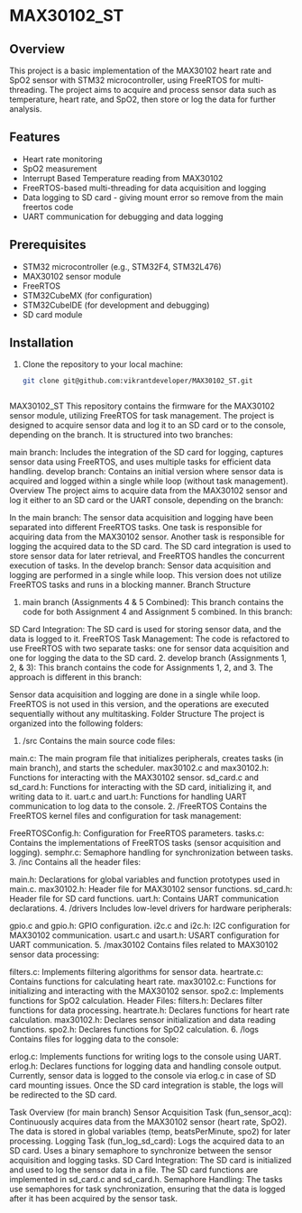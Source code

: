 # MAX30102_ST

## Overview
This project is a basic implementation of the MAX30102 heart rate and SpO2 sensor with STM32 microcontroller, using FreeRTOS for multi-threading. The project aims to acquire and process sensor data such as temperature, heart rate, and SpO2, then store or log the data for further analysis.

## Features
- Heart rate monitoring
- SpO2 measurement
- Interrupt Based Temperature reading from MAX30102
- FreeRTOS-based multi-threading for data acquisition and logging
- Data logging to SD card - giving mount error so remove from the main freertos code
- UART communication for debugging and data logging

## Prerequisites
- STM32 microcontroller (e.g., STM32F4, STM32L476)
- MAX30102 sensor module
- FreeRTOS
- STM32CubeMX (for configuration)
- STM32CubeIDE (for development and debugging)
- SD card module

## Installation
1. Clone the repository to your local machine:
   ```bash
   git clone git@github.com:vikrantdeveloper/MAX30102_ST.git



MAX30102_ST
This repository contains the firmware for the MAX30102 sensor module, utilizing FreeRTOS for task management. The project is designed to acquire sensor data and log it to an SD card or to the console, depending on the branch. It is structured into two branches:

main branch: Includes the integration of the SD card for logging, captures sensor data using FreeRTOS, and uses multiple tasks for efficient data handling.
develop branch: Contains an initial version where sensor data is acquired and logged within a single while loop (without task management).
Overview
The project aims to acquire data from the MAX30102 sensor and log it either to an SD card or the UART console, depending on the branch:

In the main branch:
The sensor data acquisition and logging have been separated into different FreeRTOS tasks.
One task is responsible for acquiring data from the MAX30102 sensor.
Another task is responsible for logging the acquired data to the SD card.
The SD card integration is used to store sensor data for later retrieval, and FreeRTOS handles the concurrent execution of tasks.
In the develop branch:
Sensor data acquisition and logging are performed in a single while loop.
This version does not utilize FreeRTOS tasks and runs in a blocking manner.
Branch Structure
1. main branch (Assignments 4 & 5 Combined):
This branch contains the code for both Assignment 4 and Assignment 5 combined. In this branch:

SD Card Integration: The SD card is used for storing sensor data, and the data is logged to it.
FreeRTOS Task Management: The code is refactored to use FreeRTOS with two separate tasks: one for sensor data acquisition and one for logging the data to the SD card.
2. develop branch (Assignments 1, 2, & 3):
This branch contains the code for Assignments 1, 2, and 3. The approach is different in this branch:

Sensor data acquisition and logging are done in a single while loop.
FreeRTOS is not used in this version, and the operations are executed sequentially without any multitasking.
Folder Structure
The project is organized into the following folders:

1. /src
Contains the main source code files:

main.c: The main program file that initializes peripherals, creates tasks (in main branch), and starts the scheduler.
max30102.c and max30102.h: Functions for interacting with the MAX30102 sensor.
sd_card.c and sd_card.h: Functions for interacting with the SD card, initializing it, and writing data to it.
uart.c and uart.h: Functions for handling UART communication to log data to the console.
2. /FreeRTOS
Contains the FreeRTOS kernel files and configuration for task management:

FreeRTOSConfig.h: Configuration for FreeRTOS parameters.
tasks.c: Contains the implementations of FreeRTOS tasks (sensor acquisition and logging).
semphr.c: Semaphore handling for synchronization between tasks.
3. /inc
Contains all the header files:

main.h: Declarations for global variables and function prototypes used in main.c.
max30102.h: Header file for MAX30102 sensor functions.
sd_card.h: Header file for SD card functions.
uart.h: Contains UART communication declarations.
4. /drivers
Includes low-level drivers for hardware peripherals:

gpio.c and gpio.h: GPIO configuration.
i2c.c and i2c.h: I2C configuration for MAX30102 communication.
usart.c and usart.h: USART configuration for UART communication.
5. /max30102
Contains files related to MAX30102 sensor data processing:

filters.c: Implements filtering algorithms for sensor data.
heartrate.c: Contains functions for calculating heart rate.
max30102.c: Functions for initializing and interacting with the MAX30102 sensor.
spo2.c: Implements functions for SpO2 calculation.
Header Files:
filters.h: Declares filter functions for data processing.
heartrate.h: Declares functions for heart rate calculation.
max30102.h: Declares sensor initialization and data reading functions.
spo2.h: Declares functions for SpO2 calculation.
6. /logs
Contains files for logging data to the console:

erlog.c: Implements functions for writing logs to the console using UART.
erlog.h: Declares functions for logging data and handling console output.
Currently, sensor data is logged to the console via erlog.c in case of SD card mounting issues. Once the SD card integration is stable, the logs will be redirected to the SD card.

Task Overview (for main branch)
Sensor Acquisition Task (fun_sensor_acq):
Continuously acquires data from the MAX30102 sensor (heart rate, SpO2).
The data is stored in global variables (temp, beatsPerMinute, spo2) for later processing.
Logging Task (fun_log_sd_card):
Logs the acquired data to an SD card.
Uses a binary semaphore to synchronize between the sensor acquisition and logging tasks.
SD Card Integration:
The SD card is initialized and used to log the sensor data in a file.
The SD card functions are implemented in sd_card.c and sd_card.h.
Semaphore Handling:
The tasks use semaphores for task synchronization, ensuring that the data is logged after it has been acquired by the sensor task.
